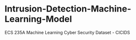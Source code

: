 # Intrusion-Detection-Machine-Learning-Model
ECS 235A Machine Learning Cyber Security
Dataset - CICIDS 
